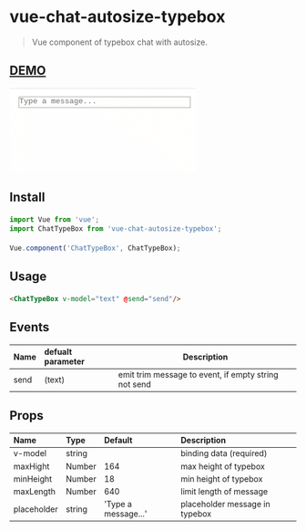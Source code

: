 # vue-chat-autosize-typebox

> Vue component of typebox chat with autosize.

## [DEMO](http://vue-chat-autosize-typebox.surge.sh/)

![](./images/example.gif)

## Install

```js
import Vue from 'vue';
import ChatTypeBox from 'vue-chat-autosize-typebox';

Vue.component('ChatTypeBox', ChatTypeBox);
```

## Usage

```html
<ChatTypeBox v-model="text" @send="send"/>
```

## Events

| Name | defualt parameter | Description                                          |
| :--- | :---------------- | ---------------------------------------------------- |
| send | (text)            | emit trim message to event, if empty string not send |

## Props

| Name        | Type   | Default             | Description                    |
| :---------- | :----- | :------------------ | :----------------------------- |
| v-model     | string |                     | binding data (required)        |
| maxHight    | Number | 164                 | max height of typebox          |
| minHeight   | Number | 18                  | min height of typebox          |
| maxLength   | Number | 640                 | limit length of message        |
| placeholder | string | 'Type a message...' | placeholder message in typebox |
